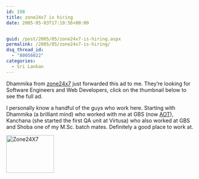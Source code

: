 ```yaml
---
id: 198
title: zone24x7 is hiring
date: 2005-05-03T17:19:56+00:00


guid: /post/2005/05/zone24x7-is-hiring.aspx
permalink: /2005/05/zone24x7-is-hiring/
dsq_thread_id:
  - "80056022"
categories:
  - Sri Lankan
---
```

<p>Dhammika from <a href="http://www.zone24x7.com/home/index.htm">zone24x7</a> just forwarded this ad to me. They&rsquo;re looking for Software Engineers and Web Developers, click on the thumbnail below to see the full ad.</p>
<p>I personally know a handful of&nbsp;the guys who work here. Starting with Dhammika (a brilliant mind) who worked with me at GBS (now <a href="http://www.atlantisonetech.com/">AOT</a>), Kanchana (she started the first QA unit at Virtusa) who also worked at GBS and Shoba one of my M.Sc. batch mates. Definitely a good place to work at.</p>
<p><a href="https://merill.net/wp-content/uploads/contentbinary/Zone24X7.jpg"><img height="101" alt="Zone24X7" src="https://merill.net/wp-content/uploads/contentbinary/Zone24X7_thumb.jpg" width="128" border="0" /></a></p>